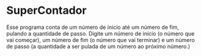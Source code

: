 # SuperContador

Esse programa conta de um número de ínicio até um número de fim, pulando a quantidade de passo.
Digite um número de início (o número que vai começar), um número de fim (o número que vai terminar) e um número de passo (a quantidade a ser pulada de um número ao próximo número.)
